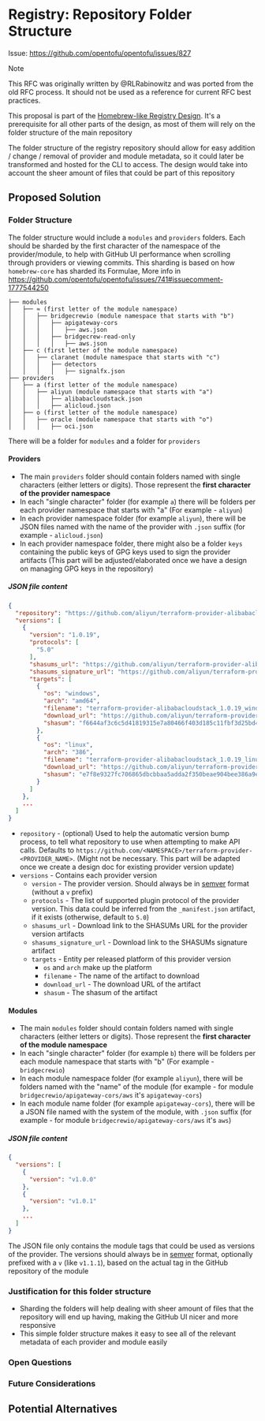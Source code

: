 # Registry: Repository Folder Structure

Issue: https://github.com/opentofu/opentofu/issues/827

> [!NOTE]  
> This RFC was originally written by @RLRabinowitz and was ported from the old RFC process. It should not be used as a reference for current RFC best practices.

This proposal is part of the [Homebrew-like Registry Design](https://github.com/opentofu/opentofu/issues/741). It's a prerequisite for all other parts of the design, as most of them will rely on the folder structure of the main repository

The folder structure of the registry repository should allow for easy addition / change / removal of provider and module metadata, so it could later be transformed and hosted for the CLI to access. The design would take into account the sheer amount of files that could be part of this repository

## Proposed Solution

### Folder Structure

The folder structure would include a `modules` and `providers` folders. Each should be sharded by the first character of the namespace of the provider/module, to help with GitHub UI performance when scrolling through providers or viewing commits. This sharding is based on how `homebrew-core` has sharded its Formulae, More info in https://github.com/opentofu/opentofu/issues/741#issuecomment-1777544250

```
├── modules
│   ├── ≈ (first letter of the module namespace)
│   │   ├── bridgecrewio (module namespace that starts with "b")
│   │   │   ├── apigateway-cors
│   │   │   │   ├── aws.json 
│   │   │   ├── bridgecrew-read-only
│   │   │   │   ├── aws.json 
│   ├── c (first letter of the module namespace)
│   │   ├── claranet (module namespace that starts with "c")
│   │   │   ├── detectors
│   │   │   │   ├── signalfx.json 
├── providers
│   ├── a (first letter of the module namespace)
│   │   ├── aliyun (module namespace that starts with "a")
│   │   │   ├── alibabacloudstack.json
│   │   │   ├── alicloud.json
│   ├── o (first letter of the module namespace)
│   │   ├── oracle (module namespace that starts with "o")
│   │   │   ├── oci.json
```

There will be a folder for `modules` and a folder for `providers`

#### Providers

- The main `providers` folder should contain folders named with single characters (either letters or digits). Those represent the **first character of the provider namespace**
- In each "single character" folder (for example `a`) there will be folders per each provider namespace that starts with "a" (For example - `aliyun`)
- In each provider namespace folder (for example `aliyun`), there will be JSON files named with the name of the provider with `.json` suffix (for example - `alicloud.json`)
- In each provider namespace folder, there might also be a folder `keys` containing the public keys of GPG keys used to sign the provider artifacts (This part will be adjusted/elaborated once we have a design on managing GPG keys in the repository)

##### JSON file content

```json
{
  "repository": "https://github.com/aliyun/terraform-provider-alibabacloudstack",
  "versions": [
    {
      "version": "1.0.19",
      "protocols": [
        "5.0"
      ],
      "shasums_url": "https://github.com/aliyun/terraform-provider-alibabacloudstack/releases/download/v1.0.19/terraform-provider-alibabacloudstack_1.0.19_SHA256SUMS",
      "shasums_signature_url": "https://github.com/aliyun/terraform-provider-alibabacloudstack/releases/download/v1.0.19/terraform-provider-alibabacloudstack_1.0.19_SHA256SUMS.sig",
      "targets": [
        {
          "os": "windows",
          "arch": "amd64",
          "filename": "terraform-provider-alibabacloudstack_1.0.19_windows_amd64.zip",
          "download_url": "https://github.com/aliyun/terraform-provider-alibabacloudstack/releases/download/v1.0.19/terraform-provider-alibabacloudstack_1.0.19_windows_amd64.zip",
          "shasum": "f6644af3c6c5d41819315e7a80466f403d185c11fbf3d25bd4fad7cf208a3033"
        },
        {
          "os": "linux",
          "arch": "386",
          "filename": "terraform-provider-alibabacloudstack_1.0.19_linux_386.zip",
          "download_url": "https://github.com/aliyun/terraform-provider-alibabacloudstack/releases/download/v1.0.19/terraform-provider-alibabacloudstack_1.0.19_linux_386.zip",
          "shasum": "e7f8e9327fc706865dbcbbaa5adda2f350beae904bee386a9ee452280126d9db"
        }
      ]
    },
    ...
  ]
}
```

- `repository` - (optional) Used to help the automatic version bump process, to tell what repository to use when attempting to make API calls. Defaults to `https://github.com/<NAMESPACE>/terraform-provider-<PROVIDER_NAME>`. (Might not be necessary. This part will be adapted once we create a design doc for existing provider version update)
- `versions` - Contains each provider version
  - `version` - The provider version. Should always be in [semver](https://semver.org/) format (without a `v` prefix)
  - `protocols` - The list of supported plugin protocol of the provider version. This data could be inferred from the `_manifest.json` artifact, if it exists (otherwise, default to `5.0`)
  - `shasums_url` - Download link to the SHASUMs URL for the provider version artifacts
  - `shasums_signature_url` - Download link to the SHASUMs signature artifact
  - `targets` - Entity per released platform of this provider version
    - `os` and `arch` make up the platform
    - `filename` - The name of the artifact to download
    - `download_url` - The download URL of the artifact
    - `shasum` - The shasum of the artifact

#### Modules

- The main `modules` folder should contain folders named with single characters (either letters or digits). Those represent the **first character of the module namespace**
- In each "single character" folder (for example `b`) there will be folders per each module namespace that starts with "b" (For example - `bridgecrewio`)
- In each module namespace folder (for example `aliyun`), there will be folders named with the "name" of the module (for example - for module `bridgecrewio/apigateway-cors/aws` it's `apigateway-cors`)
- In each module name folder (for example `apigateway-cors`), there will be a JSON file named with the system of the module, with `.json` suffix (for example - for module `bridgecrewio/apigateway-cors/aws` it's `aws`)

##### JSON file content

```json
{
  "versions": [
    {
      "version": "v1.0.0"
    },
    {
      "version": "v1.0.1"
    },
    ...
  ]
}
```

The JSON file only contains the module tags that could be used as versions of the provider.
The versions should always be in [semver](https://semver.org/) format, optionally prefixed with a `v` (like `v1.1.1`), based on the actual tag in the GitHub repository of the module

### Justification for this folder structure

- Sharding the folders will help dealing with sheer amount of files that the repository will end up having, making the GitHub UI nicer and more responsive
- This simple folder structure makes it easy to see all of the relevant metadata of each provider and module easily

### Open Questions


### Future Considerations


## Potential Alternatives

